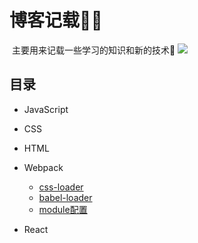 # 博客记载🐱‍🚀

​	主要用来记载一些学习的知识和新的技术🍺
![](https://github.com/jiantongCode/img/blob/main/root/gir.jpg)

## 目录

- JavaScript

- CSS

- HTML

- Webpack

  - [css-loader](https://github.com/jiantongCode/blogs/blob/main/Webpack/css-loader.md)
  - [babel-loader](https://github.com/jiantongCode/blogs/blob/main/Webpack/babel-loader.md)
  - [module配置](https://github.com/jiantongCode/blogs/blob/main/Webpack/module.md)

- React

  


